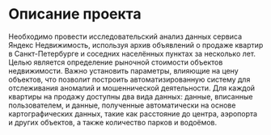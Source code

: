 # Описание проекта
Необходимо провести исследовательский анализ данных сервиса Яндекс Недвижимость, используя архив объявлений о продаже квартир в Санкт-Петербурге и соседних населённых пунктах за несколько лет. Целью является определение рыночной стоимости объектов недвижимости. Важно установить параметры, влияющие на цену объектов, что позволит построить автоматизированную систему для отслеживания аномалий и мошеннической деятельности. Для каждой квартиры на продажу доступны два вида данных: данные, вписанные пользователем, и данные, полученные автоматически на основе картографических данных, такие как расстояние до центра, аэропорта и других объектов, а также количество парков и водоёмов.
